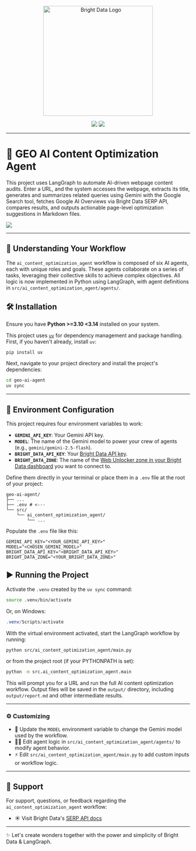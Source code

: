 <p align="center">
  <a href="https://brightdata.com/">
    <img src="https://mintlify.s3.us-west-1.amazonaws.com/brightdata/logo/light.svg" width="300" alt="Bright Data Logo">
  </a>
</p>

<div align="center">
  <img src="https://img.shields.io/badge/python-3.10+-blue"/>
  <img src="https://img.shields.io/badge/License-MIT-blue"/>
</div>

---


# 🚀 GEO AI Content Optimization Agent

This project uses LangGraph to automate AI-driven webpage content audits. Enter a URL, and the system accesses the webpage, extracts its title, generates and summarizes related queries using Gemini with the Google Search tool, fetches Google AI Overviews via Bright Data SERP API, compares results, and outputs actionable page-level optimization suggestions in Markdown files.

<img src="https://github.com/brightdata/geo-ai-agent/blob/main/GEO%20diagram.png"/>

---

## 🤖 Understanding Your Workflow

The `ai_content_optimization_agent` workflow is composed of six AI agents, each with unique roles and goals. These agents collaborate on a series of tasks, leveraging their collective skills to achieve complex objectives. All logic is now implemented in Python using LangGraph, with agent definitions in `src/ai_content_optimization_agent/agents/`.

## 🛠️ Installation

Ensure you have **Python >=3.10 <3.14** installed on your system.

This project uses [`uv`](https://docs.astral.sh/uv/) for dependency management and package handling.
First, if you haven't already, install `uv`:

```bash
pip install uv
```

Next, navigate to your project directory and install the project's dependencies:

```bash
cd geo-ai-agent
uv sync
```

---

## 🔑 Environment Configuration

This project requires four environment variables to work:
- **`GEMINI_API_KEY`**: Your Gemini API key.
- **`MODEL`**: The name of the Gemini model to power your crew of agents (e.g., `gemini/gemini-2.5-flash`).
- **`BRIGHT_DATA_API_KEY`**: Your [Bright Data API key](https://docs.brightdata.com/api-reference/authentication).
- **`BRIGHT_DATA_ZONE`**: The name of the [Web Unlocker zone in your Bright Data dashboard](https://docs.brightdata.com/scraping-automation/web-unlocker/quickstart) you want to connect to.

Define them directly in your terminal or place them in a `.env` file at the root of your project:
```
geo-ai-agent/
├── ...
├── .env # <---
└── src/
    └── ai_content_optimization_agent/
        └── ...
```
Populate the `.env` file like this:
```
GEMINI_API_KEY="<YOUR_GEMINI_API_KEY>"
MODEL="<CHOSEN_GEMINI_MODEL>"
BRIGHT_DATA_API_KEY="<BRIGHT_DATA_API_KEY>"
BRIGHT_DATA_ZONE="<YOUR_BRIGHT_DATA_ZONE>"
```


## ▶️ Running the Project
Activate the `.venv` created by the `uv sync` command:
```bash
source .venv/bin/activate
```
Or, on Windows:
```powershell
.venv/Scripts/activate
```

With the virtual environment activated, start the LangGraph workflow by running:
```bash
python src/ai_content_optimization_agent/main.py
```
or from the project root (if your PYTHONPATH is set):
```bash
python -m src.ai_content_optimization_agent.main
```

This will prompt you for a URL and run the full AI content optimization workflow. Output files will be saved in the `output/` directory, including `output/report.md` and other intermediate results.

---


### ⚙️ Customizing
- 🔧 Update the `MODEL` environment variable to change the Gemini model used by the workflow.
- 🧑‍💻 Edit agent logic in `src/ai_content_optimization_agent/agents/` to modify agent behavior.
- ⚡ Edit `src/ai_content_optimization_agent/main.py` to add custom inputs or workflow logic.

---


## 💬 Support

For support, questions, or feedback regarding the `ai_content_optimization_agent` workflow:
- ☀️ Visit Bright Data's [SERP API docs](https://docs.brightdata.com/scraping-automation/serp-api/introduction)

---

✨ Let's create wonders together with the power and simplicity of Bright Data & LangGraph.
